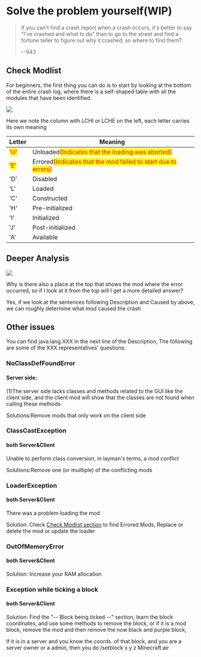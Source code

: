 # Solve the problem yourself(WIP)

> If you can't find a crash report when a crash occurs, it's better to say "I've crashed and what to do" than to go to the street and find a fortune teller to figure out why it crashed, so where to find them?
>
> &#x20;                                                                                                                                           \--943

## Check Modlist

For beginners, the first thing you can do is to start by looking at the bottom of the entire crash log, where there is a self-shaped table with all the modules that have been identified.

![](<../../.gitbook/assets/image (5) (1) (1).png>)

Here we note the column with LCHI or LCHE on the left, each letter carries its own meaning

| Letter                              | Meaning                                                                                           |
| ----------------------------------- | ------------------------------------------------------------------------------------------------- |
| <mark style="color:red;">'U'</mark> | Unloaded<mark style="color:red;">(Indicates that the loading was aborted)</mark>                  |
| <mark style="color:red;">'E'</mark> | Errored<mark style="color:red;">(Indicates that the mod failed to start due to errors)</mark>     |
| 'D'                                 | Disabled                                                                                          |
| 'L'                                 | Loaded                                                                                            |
| 'C'                                 | Constructed                                                                                       |
| 'H'                                 | Pre-initialized                                                                                   |
| 'I'                                 | Initialized                                                                                       |
| 'J'                                 | Post-initialized                                                                                  |
| 'A'                                 | Available                                                                                         |

## Deeper Analysis

![](<../../.gitbook/assets/image (1) (1) (3).png>)

Why is there also a place at the top that shows the mod where the error occurred, so if I look at it from the top will I get a more detailed answer?

Yes, if we look at the sentences following Description and Caused by above, we can roughly determine what mod caused the crash

## Other issues

You can find java.lang.XXX in the next line of the Description, The following are some of the XXX representatives' questions:

### NoClassDefFoundError

#### Server side:

(1)The server side lacks classes and methods related to the GUI like the client side, and the client mod will show that the classes are not found when calling these methods

Solutions:Remove mods that only work on the client side

### ClassCastException

#### both Server\&Client

Unable to perform class conversion, in layman's terms, a mod conflict

Solutions:Remove one (or muiltiple) of the conflicting mods

### LoaderException

#### both Server\&Client

There was a problem loading the mod

Solution: Check [Check Modlist section](solve-the-problem-yourself-wip.md#check-modlist) to find Errored Mods, Replace or delete the mod or update the loader

### OutOfMemoryError

#### both Server\&Client

Solution: Increase your RAM allocation

### Exception while ticking a block

#### both Server\&Client

Solution: Find the "-- Block being ticked --" section, learn the block coordinates, and use some methods to remove the block, or if it is a mod block, remove the mod and then remove the now black and purple block,

If it is in a server and you know the coords. of that block, and you are a server owner or a admin, then you do /setblock x y z Minecraft:air


